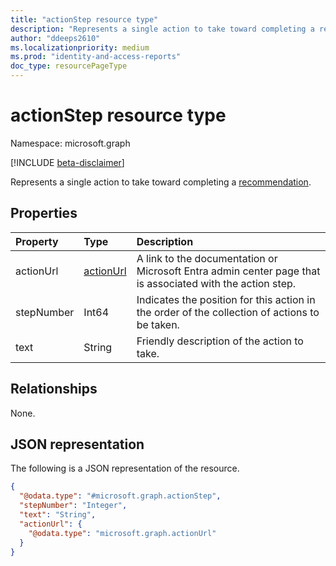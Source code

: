 ```yaml
---
title: "actionStep resource type"
description: "Represents a single action to take toward completing a recommendation."
author: "ddeeps2610"
ms.localizationpriority: medium
ms.prod: "identity-and-access-reports"
doc_type: resourcePageType
---
```


# actionStep resource type

Namespace: microsoft.graph

[!INCLUDE [beta-disclaimer](../../includes/beta-disclaimer.md)]

Represents a single action to take toward completing a [recommendation](../resources/recommendation.md).

## Properties
|Property|Type|Description|
|:---|:---|:---|
|actionUrl|[actionUrl](../resources/actionurl.md)|A link to the documentation or Microsoft Entra admin center page that is associated with the action step.|
|stepNumber|Int64|Indicates the position for this action in the order of the collection of actions to be taken.|
|text|String|Friendly description of the action to take.|

## Relationships
None.

## JSON representation
The following is a JSON representation of the resource.
<!-- {
  "blockType": "resource",
  "@odata.type": "microsoft.graph.actionStep"
}
-->
``` json
{
  "@odata.type": "#microsoft.graph.actionStep",
  "stepNumber": "Integer",
  "text": "String",
  "actionUrl": {
    "@odata.type": "microsoft.graph.actionUrl"
  }
}
```

